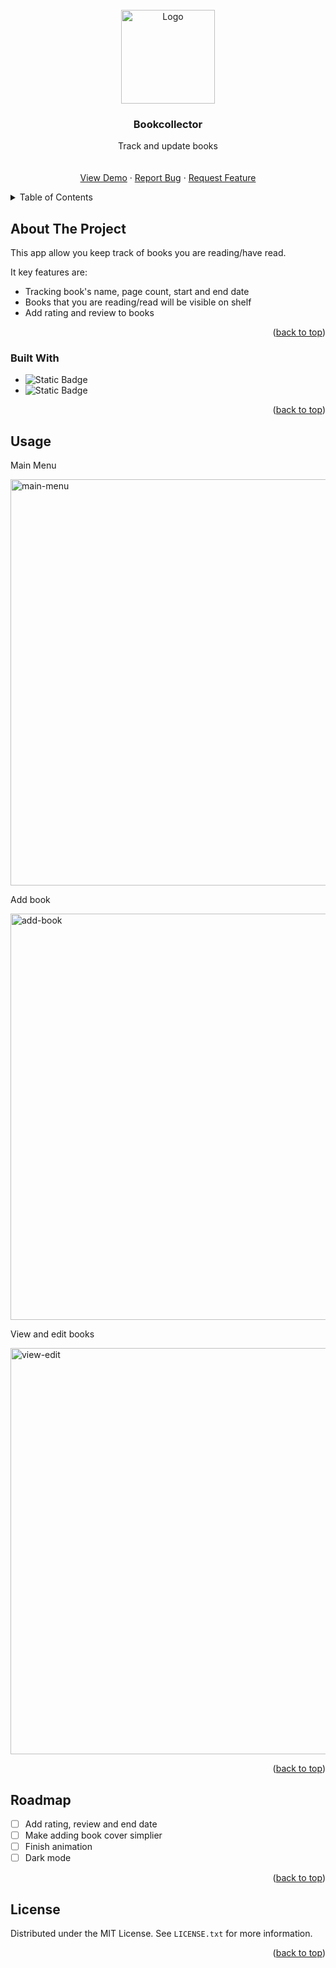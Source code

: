 <!-- PROJECT LOGO -->
<br />
<div align="center">
  <a href="https://github.com/haimon0/Bookcollector/tree/main">
    <img src="https://github.com/haimon0/Bookcollector/assets/155584350/3b183947-956b-40c1-a2c4-88fb33fc52b7" alt="Logo" width="150" height="150">
  </a>

  <h3 align="center">Bookcollector</h3>

  <p align="center">
    Track and update books
    <br />
    <br />
    <br />
    <a href="">View Demo</a>
    ·
    <a href="https://github.com/haimon0/Bookcollector/issues">Report Bug</a>
    ·
    <a href="https://github.com/haimon0/Bookcollector/issues">Request Feature</a>
  </p>
</div>



<!-- TABLE OF CONTENTS -->
<details>
  <summary>Table of Contents</summary>
  <ol>
    <li>
      <a href="#about-the-project">About The Project</a>
      <ul>
        <li><a href="#built-with">Built With</a></li>
      </ul>
    </li>
    <li><a href="#usage">Usage</a></li>
    <li><a href="#roadmap">Roadmap</a></li>
    <li><a href="#license">License</a></li>
  </ol>
</details>



<!-- ABOUT THE PROJECT -->
## About The Project

This app allow you keep track of books you are reading/have read.

It key features are:
* Tracking book's name, page count, start and end date
* Books that you are reading/read will be visible on shelf
* Add rating and review to books

<p align="right">(<a href="#readme-top">back to top</a>)</p>



### Built With


* ![Static Badge](https://img.shields.io/badge/C++-blue.svg?style=flat&logo=c%2B%2B)
* ![Static Badge](https://img.shields.io/badge/wxwidgets-red?logo=wx)



<p align="right">(<a href="#readme-top">back to top</a>)</p>



<!-- USAGE EXAMPLES -->
## Usage
<p>Main Menu</p>
<img src="https://github.com/haimon0/Bookcollector/assets/155584350/cf2b97b5-d7bd-4b74-8bb0-4756520c4936" alt="main-menu" width="650"/>

<p>Add book</p>
<img src="https://github.com/haimon0/Bookcollector/assets/155584350/c2bc2509-2bde-4aed-a730-7bb3a4c72c79" alt="add-book" width="650"/>

<p>View and edit books</p>
<img src="https://github.com/haimon0/Bookcollector/assets/155584350/b33aa65b-babe-4f76-a3e1-bf17b4cb4d9c" alt="view-edit" width="650"/>



<p align="right">(<a href="#readme-top">back to top</a>)</p>



<!-- ROADMAP -->
## Roadmap
- [ ] Add rating, review and end date
- [ ] Make adding book cover simplier
- [ ] Finish animation
- [ ] Dark mode

<p align="right">(<a href="#readme-top">back to top</a>)</p>




<!-- LICENSE -->
## License

Distributed under the MIT License. See `LICENSE.txt` for more information.

<p align="right">(<a href="#readme-top">back to top</a>)</p>




